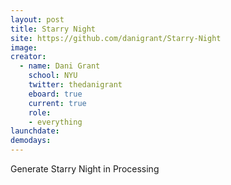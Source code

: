 ```yaml
---
layout: post
title: Starry Night
site: https://github.com/danigrant/Starry-Night
image: 
creator: 
  - name: Dani Grant
    school: NYU
    twitter: thedanigrant
    eboard: true
    current: true
    role:
    - everything
launchdate:
demodays:
---
```

Generate Starry Night in Processing